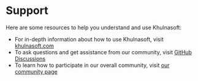 # Support

Here are some resources to help you understand and use Khulnasoft:

- For in-depth information about how to use Khulnasoft, visit [khulnasoft.com](https://khulnasoft.com)
- To ask questions and get assistance from our community, visit [GitHub Discussions](https://github.com/khulnasoft/khulnasoft/discussions)
- To learn how to participate in our overall community, visit [our community page](https://khulnasoft.com/latest/get-involved/)
